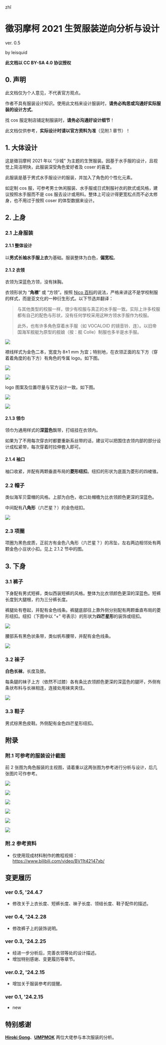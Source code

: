 zhǐ
# 徵羽摩柯 2021 生贺服装逆向分析与设计

ver. 0.5

by leisquid

**此文档以 CC BY-SA 4.0 协议授权**

## 0. 声明

此文档仅为个人意见，不代表官方观点。

作者不具有服装设计知识。使用此文档来设计服装时，**请务必构思或沟通好实际服装的设计方式**。

找 cos 服定制店铺定制服装时，**请务必沟通好设计细节**！

此文档仅供参考，**实际设计时请以官方资料为准**（见附.1 章节）！

## 1. 大体设计

这是徵羽摩柯 2021 年以 “沙城” 为主题的生贺服装。因基于水手服的设计，且视觉上简洁明快，此服装深受角色爱好者及 coser 的喜爱。

此服装是基于男式水手服设计的服装，并加入了角色的个性化元素。

如定制 cos 服，可参考男士休闲服装、水手服或日式制服衬衣的款式或风格，建议按照水手服而不是 cos 服去设计或用料。整体上可设计得更宽松点而不必太修身，也不用过于按照 coser 的体型数据来设计。

## 2. 上身

### 2.1 上身服装

#### 2.1.1 整体设计

以**男式长袖水手服上衣**为基础。服装整体为白色，**偏宽松**。

#### 2.1.2 衣领

衣领为深蓝色方领，没有抹胸。

衣领形状为 “**角襟**” 或 “方领”。按照 [Nico 百科](https://dic.nicovideo.jp/t/a/%E3%82%BB%E3%83%BC%E3%83%A9%E3%83%BC%E6%9C%8D)的说法，严格来讲这不是学校制服的样式，而是亚文化的一种衍生形式。以下节选并翻译：

> 与其他类型的校服一样，很少有校服与真正的水手服一致。实际上许多校服都有自己的配色与形状，没有任何学校采用这种方领水手服作为校服。
>
> 此外，也有许多角色穿着水手服（如 VOCALOID 的镜音铃、连）。以旧帝国海军舰艇为原型的舰娘（按：舰 Colle）制服也多半是水手服。

![](./resources/moke2021cos-003.png)

襟线样式为金色二本，宽度为 8±1 mm 为宜；特别地，在衣领正面的左下方（穿着着角度的右下方）有角色的专属 logo。如下图。

![](./resources/moke2021cos-001.png)

![](./resources/moke2021cos-004.png)

logo 图案及位置尽量与官方设计一致。如下图。

![](./resources/moke2021cos-009.png)

![](./resources/moke2021cos-010.png)

#### 2.1.3 领巾

领巾为通用样式的**深蓝色**飘带，打结挂在衣领内。

如果为了不用每次穿衣时都要重新系丝带的话，建议可以把围住衣领内部的部分设计成松紧带，每次穿着时拉伸套入即可。

#### 2.1.4 袖口

袖口收紧，并配有两颗垂直布局的**菱形纽扣**。纽扣的形状为底面为菱形的四棱锥。

### 2.2 帽子

类似海军贝雷帽的风格。上部为白色，收口处帽檐为比衣领颜色更深的深蓝色。

中间配有**八角形**（六芒星？）的金色纽扣。

![](./resources/moke2021cos-002.png)

### 2.3 项圈

项圈为黑色皮质，正前方有金色八角形（六芒星？）的吊坠，左右两边相邻处有两颗金色小豆状小扣。见上 2.1.2 节中的图。

## 3. 下身

### 3.1 裤子

下身配有男式短裤，类似西装短裤的风格。整体为比衣领颜色更深的深蓝色。短裤长度到大腿根，约为三分裤长度。

裤腿处有卷起，并配有金色线条。裤腿底部往上靠外侧分别配有两颗垂直布局的菱形纽扣。纽扣（下图中以 “+” 号表示）的形状为**四芒星形**的装饰或纽扣。

![](./resources/moke2021cos-005.png)

腰部系有黑色状条带，类似帆布腰带，并配有金色线条。

![](./resources/moke2021cos-007.png)

### 3.2 袜子

**白色长袜**，长度及膝。

每条腿的袜子上方（依然不过膝）各有条比衣领颜色更深的深蓝色的腿环，外侧有条状布料与长袜相连，连接处用袜夹夹住。

![](./resources/moke2021cos-008.png)

### 3.3 鞋子

男式棕黑色皮鞋。外侧配有金色四芒星形纽扣。

## 附录

### 附.1 可参考的服装设计截图

前 2 张图为角色服装的主视图，请着重以这两张图为参考进行分析与设计，后几张图片可作参考。

![](./resources/moke2021cos-050.jpeg)

![](./resources/moke2021cos-051.png)

![](./resources/moke2021cos-052.png)

![](./resources/moke2021cos-053.png)

![](./resources/moke2021cos-054.png)

![](./resources/moke2021cos-055.png)

### 附.2 参考资料

+ 仅使用现成材料制作的教程视频：<https://www.bilibili.com/video/BV11t42147xb/>

## 变更履历

### ver 0.5, \'24.4.7

+ 修改关于上衣长度、短裤长度、袜子长度、领结长度、鞋子配件的描述。

### ver 0.4, \'24.2.28

+ 修改裤子上的装饰说明。

### ver 0.3, \'24.2.25

+ 经进一步分析后，完善衣领等处的设计描述。
+ 增加特别感谢、变更履历等章节。

### ver.0.2, \'24.2.15

+ 增加关于服装参考的提醒。

### ver 0.1, \'24.2.15

+ new

## 特别感谢

**[Hiroki Gong](https://space.bilibili.com/32721189)**、**[UMPMOK](https://space.bilibili.com/471489638)** 两位大佬参与本次服装的分析。
